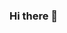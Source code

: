 ### Hi there 👋

<!--
**chivonr18/chivonr18** is a ✨ _special_ ✨ repository because its `README.md` (this file) appears on your GitHub profile.

Here are some ideas to get you started:

- 🔭 I’m currently working on building good projects in web3
- 🌱 I’m currently learning character development
- 👯 I’m looking to collaborate on with tea 
- 🤔 I’m looking for help with my journey
- 💬 Ask me about anything
- 📫 How to reach me: on email @chivonr18@gmail.com
- 😄 Pronouns: he him
- ⚡ Fun fact: I love web3
-->
